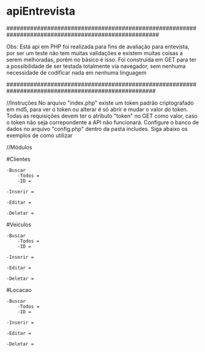 # apiEntrevista
#####################################################################################################

Obs: Está api em PHP foi realizada para fins de avaliação para entevista, por ser um teste não tem muitas validações e existem muitas 
coisas a serem melhoradas, porêm no básico é isso. Foi construída em GET para ter a possibilidade de ser testada totalmente via navegador,
sem nenhuma necessidade de codificar nada em nenhuma linguagem

####################################################################################################

//Instruções
No arquivo "index.php" existe um token padrão criptografado em md5, para ver o token ou alterar é só abrir e mudar o valor do token.
Todas as requisições devem ter o atributo "token" no GET como valor, caso o token não seja correpondente a API não funcionará. Configure o 
 banco de dados no arquivo "config.php" dentro da pasta includes. Siga abaixo os exemplos de como utilizar

//Módulos

  #Clientes
    
    -Buscar
        -Todos =
        -ID =
    
    -Inserir =
    
    -Editar = 
    
    -Deletar =
    
  #Veiculos
    
    -Buscar
        -Todos =
        -ID =
    
    -Inserir =
    
    -Editar = 
    
    -Deletar =
    
  #Locacao
    
    -Buscar
        -Todos =
        -ID =
    
    -Inserir =
    
    -Editar = 
    
    -Deletar =

